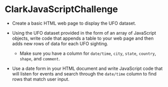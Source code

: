 # ClarkJavaScriptChallenge

* Create a basic HTML web page to display the UFO dataset.

* Using the UFO dataset provided in the form of an array of JavaScript objects, write code that appends a table to your web page and then adds new rows of data for each UFO sighting.

  * Make sure you have a column for `date/time`, `city`, `state`, `country`, `shape`, and `comment`.

* Use a date form in your HTML document and write JavaScript code that will listen for events and search through the `date/time` column to find rows that match user input.